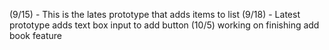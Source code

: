 (9/15) - This is the lates prototype that adds items to list
(9/18) - Latest prototype adds text box input to add button
(10/5) working on finishing add book feature
